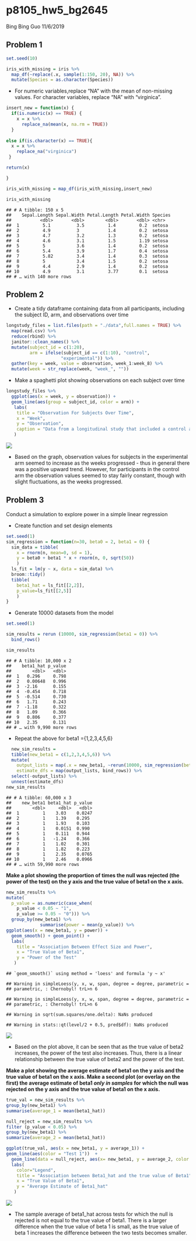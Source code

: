 p8105\_hw5\_bg2645
================
Bing Bing Guo
11/6/2019

## Problem 1

``` r
set.seed(10)

iris_with_missing = iris %>% 
  map_df(~replace(.x, sample(1:150, 20), NA)) %>%
  mutate(Species = as.character(Species))
```

  - For numeric variables,replace “NA” with the mean of non-missing
    values. For character variables, replace “NA” with “virginica”.

<!-- end list -->

``` r
insert_new = function(x) {
  if(is.numeric(x) == TRUE) {
    x = x %>%
      replace_na(mean(x, na.rm = TRUE))
  }
  
else if(is.character(x) == TRUE){
  x = x %>%
    replace_na("virginica")
 }

return(x)

}

iris_with_missing = map_df(iris_with_missing,insert_new) 

iris_with_missing
```

    ## # A tibble: 150 x 5
    ##    Sepal.Length Sepal.Width Petal.Length Petal.Width Species
    ##           <dbl>       <dbl>        <dbl>       <dbl> <chr>  
    ##  1         5.1          3.5         1.4         0.2  setosa 
    ##  2         4.9          3           1.4         0.2  setosa 
    ##  3         4.7          3.2         1.3         0.2  setosa 
    ##  4         4.6          3.1         1.5         1.19 setosa 
    ##  5         5            3.6         1.4         0.2  setosa 
    ##  6         5.4          3.9         1.7         0.4  setosa 
    ##  7         5.82         3.4         1.4         0.3  setosa 
    ##  8         5            3.4         1.5         0.2  setosa 
    ##  9         4.4          2.9         1.4         0.2  setosa 
    ## 10         4.9          3.1         3.77        0.1  setosa 
    ## # … with 140 more rows

## Problem 2

  - Create a tidy dataframe containing data from all participants,
    including the subject ID, arm, and observations over time

<!-- end list -->

``` r
longstudy_files = list.files(path = "./data",full.names = TRUE) %>% 
  map(read.csv) %>% 
  reduce(rbind) %>% 
  janitor::clean_names() %>%
  mutate(subject_id = c(1:20), 
         arm = ifelse(subject_id == c(1:10), "control",
                     "experimental")) %>% 
  gather(key = week, value = observation, week_1:week_8) %>% 
  mutate(week = str_replace(week, "week_", ""))
```

  - Make a spaghetti plot showing observations on each subject over time

<!-- end list -->

``` r
longstudy_files %>% 
  ggplot(aes(x = week, y = observation)) + 
  geom_line(aes(group = subject_id, color = arm)) + 
   labs(
    title = "Observation For Subjects Over Time",
    x = "Week",
    y = "Observation",
    caption = "Data from a longitudinal study that included a control arm and an experimental arm"
   )
```

![](p8105_hw5_bg2645_files/figure-gfm/unnamed-chunk-4-1.png)<!-- -->

  - Based on the graph, observation values for subjects in the
    experimental arm seemed to increase as the weeks progressed - thus
    in general there was a positive upward trend. However, for
    participants in the control arm the observation values seemed to
    stay fairly constant, though with slight fluctuations, as the weeks
    progressed.

## Problem 3

Conduct a simulation to explore power in a simple linear regression

  - Create function and set design elements

<!-- end list -->

``` r
set.seed(1)
sim_regression = function(n=30, beta0 = 2, beta1 = 0) {
  sim_data = tibble(
    x = rnorm(n, mean=0, sd = 1),
    y = beta0 + beta1 * x + rnorm(n, 0, sqrt(50))
    )
  ls_fit = lm(y ~ x, data = sim_data) %>%
  broom::tidy()
  tibble( 
    beta1_hat = ls_fit[[2,2]],
    p_value=ls_fit[[2,5]]
    )
}
```

  - Generate 10000 datasets from the model

<!-- end list -->

``` r
set.seed(1)

sim_results = rerun (10000, sim_regression(beta1 = 0)) %>% 
  bind_rows()

sim_results
```

    ## # A tibble: 10,000 x 2
    ##    beta1_hat p_value
    ##        <dbl>   <dbl>
    ##  1   0.296     0.798
    ##  2   0.00648   0.996
    ##  3  -2.16      0.155
    ##  4  -0.454     0.718
    ##  5  -0.514     0.730
    ##  6   1.71      0.243
    ##  7  -1.18      0.322
    ##  8   1.09      0.366
    ##  9   0.806     0.377
    ## 10   2.35      0.131
    ## # … with 9,990 more rows

  - Repeat the above for beta1 ={1,2,3,4,5,6}

<!-- end list -->

``` r
  new_sim_results = 
  tibble(new_beta1 = c(1,2,3,4,5,6)) %>% 
  mutate(
    output_lists = map(.x = new_beta1, ~rerun(10000, sim_regression(beta1 = .x))),
    estimate_dfs = map(output_lists, bind_rows)) %>% 
  select(-output_lists) %>% 
  unnest(estimate_dfs)
new_sim_results
```

    ## # A tibble: 60,000 x 3
    ##    new_beta1 beta1_hat p_value
    ##        <dbl>     <dbl>   <dbl>
    ##  1         1    3.03    0.0247
    ##  2         1    1.39    0.295 
    ##  3         1    1.93    0.103 
    ##  4         1    0.0151  0.990 
    ##  5         1    0.111   0.944 
    ##  6         1   -1.24    0.366 
    ##  7         1    1.02    0.301 
    ##  8         1    1.82    0.223 
    ##  9         1    2.35    0.0765
    ## 10         1    2.46    0.0966
    ## # … with 59,990 more rows

**Make a plot showing the proportion of times the null was rejected (the
power of the test) on the y axis and the true value of beta1 on the x
axis.**

``` r
new_sim_results %>% 
mutate(
  p_value = as.numeric(case_when(
    p_value < 0.05 ~ "1",
    p_value >= 0.05 ~ "0"))) %>% 
  group_by(new_beta1) %>% 
             summarise(power = mean(p_value)) %>% 
ggplot(aes(x = new_beta1, y = power)) + 
  geom_smooth() + geom_point() + 
  labs(
    title = "Association Between Effect Size and Power",
    x = "True Value of Beta1",
    y = "Power of the Test"
   )
```

    ## `geom_smooth()` using method = 'loess' and formula 'y ~ x'

    ## Warning in simpleLoess(y, x, w, span, degree = degree, parametric =
    ## parametric, : Chernobyl! trL>n 6
    
    ## Warning in simpleLoess(y, x, w, span, degree = degree, parametric =
    ## parametric, : Chernobyl! trL>n 6

    ## Warning in sqrt(sum.squares/one.delta): NaNs produced

    ## Warning in stats::qt(level/2 + 0.5, pred$df): NaNs produced

![](p8105_hw5_bg2645_files/figure-gfm/unnamed-chunk-8-1.png)<!-- -->

  - Based on the plot above, it can be seen that as the true value of
    beta2 increases, the power of the test also increases. Thus, there
    is a linear relationship between the true value of beta2 and the
    power of the test.

**Make a plot showing the average estimate of beta1 on the y axis and
the true value of beta1 on the x axis. Make a second plot (or overlay on
the first) the average estimate of beta1 *only in samples* for which the
null was rejected on the y axis and the true value of beta1 on the x
axis.**

``` r
true_val = new_sim_results %>%
group_by(new_beta1) %>% 
summarise(average_1 = mean(beta1_hat))

null_reject = new_sim_results %>%
filter (p_value < 0.05) %>% 
group_by(new_beta1) %>% 
summarize(average_2 = mean(beta1_hat))

ggplot(true_val, aes(x = new_beta1, y = average_1)) +
geom_line(aes(color = "Test 1"))  +
  geom_line(data = null_reject, aes(x= new_beta1, y = average_2, color = "Test 2 (H0 rejected)")) +
  labs(
    color="Legend",
    title = "Association between Beta1_hat and the true value of Beta1",
    x = "True Value of Beta1",
    y = "Average Estimate of Beta1_hat"
   )
```

![](p8105_hw5_bg2645_files/figure-gfm/unnamed-chunk-9-1.png)<!-- -->

  - The sample average of beta1\_hat across tests for which the null is
    rejected is not equal to the true value of beta1. There is a larger
    difference when the true value of beta 1 is small, as the true value
    of beta 1 increases the difference between the two tests becomes
    smaller.
